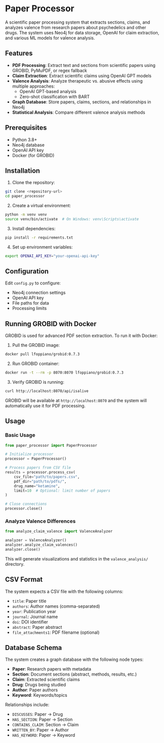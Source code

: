 # Paper Processor

A scientific paper processing system that extracts sections, claims, and analyzes valence from research papers about psychedelics and other drugs. The system uses Neo4j for data storage, OpenAI for claim extraction, and various ML models for valence analysis.

## Features

- **PDF Processing**: Extract text and sections from scientific papers using GROBID, PyMuPDF, or regex fallback
- **Claim Extraction**: Extract scientific claims using OpenAI GPT models
- **Valence Analysis**: Analyze therapeutic vs. abusive effects using multiple approaches:
  - OpenAI GPT-based analysis
  - Zero-shot classification with BART
- **Graph Database**: Store papers, claims, sections, and relationships in Neo4j
- **Statistical Analysis**: Compare different valence analysis methods

## Prerequisites

- Python 3.8+
- Neo4j database
- OpenAI API key
- Docker (for GROBID)

## Installation

1. Clone the repository:
```bash
git clone <repository-url>
cd paper_processor
```

2. Create a virtual environment:
```bash
python -m venv venv
source venv/bin/activate  # On Windows: venv\Scripts\activate
```

3. Install dependencies:
```bash
pip install -r requirements.txt
```

4. Set up environment variables:
```bash
export OPENAI_API_KEY="your-openai-api-key"
```

## Configuration

Edit `config.py` to configure:
- Neo4j connection settings
- OpenAI API key
- File paths for data
- Processing limits

## Running GROBID with Docker

GROBID is used for advanced PDF section extraction. To run it with Docker:

1. Pull the GROBID image:
```bash
docker pull lfoppiano/grobid:0.7.3
```

2. Run GROBID container:
```bash
docker run -t --rm -p 8070:8070 lfoppiano/grobid:0.7.3
```

3. Verify GROBID is running:
```bash
curl http://localhost:8070/api/isalive
```

GROBID will be available at `http://localhost:8070` and the system will automatically use it for PDF processing.

## Usage

### Basic Usage

```python
from paper_processor import PaperProcessor

# Initialize processor
processor = PaperProcessor()

# Process papers from CSV file
results = processor.process_csv(
    csv_file="path/to/papers.csv",
    pdf_dir="path/to/pdfs/",
    drug_name="ketamine",
    limit=10  # Optional: limit number of papers
)

# Close connections
processor.close()
```

### Analyze Valence Differences

```python
from analyze_claim_valence import ValenceAnalyzer

analyzer = ValenceAnalyzer()
analyzer.analyze_claim_valences()
analyzer.close()
```

This will generate visualizations and statistics in the `valence_analysis/` directory.

## CSV Format

The system expects a CSV file with the following columns:
- `title`: Paper title
- `authors`: Author names (comma-separated)
- `year`: Publication year
- `journal`: Journal name
- `doi`: DOI identifier
- `abstract`: Paper abstract
- `file_attachments1`: PDF filename (optional)

## Database Schema

The system creates a graph database with the following node types:
- **Paper**: Research papers with metadata
- **Section**: Document sections (abstract, methods, results, etc.)
- **Claim**: Extracted scientific claims
- **Drug**: Drugs being studied
- **Author**: Paper authors
- **Keyword**: Keywords/topics

Relationships include:
- `DISCUSSES`: Paper → Drug
- `HAS_SECTION`: Paper → Section
- `CONTAINS_CLAIM`: Section → Claim
- `WRITTEN_BY`: Paper → Author
- `HAS_KEYWORD`: Paper → Keyword
